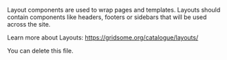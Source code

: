 Layout components are used to wrap pages and templates. Layouts should contain components like headers, footers or sidebars that will be used across the site.

Learn more about Layouts: https://gridsome.org/catalogue/layouts/

You can delete this file.
